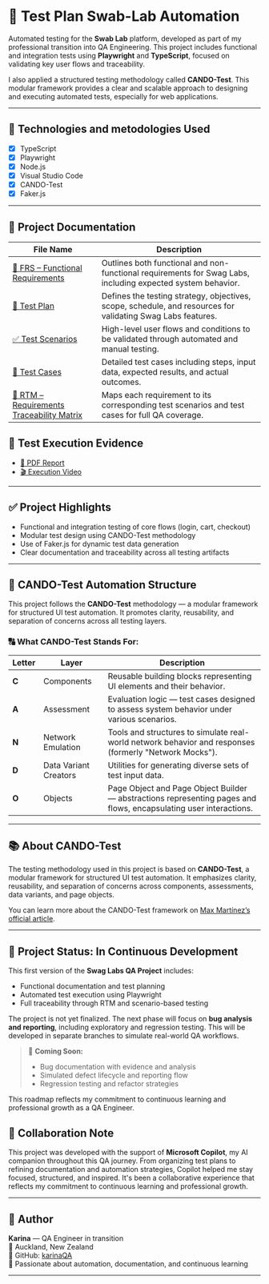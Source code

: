 # 🧪 Test Plan Swab-Lab Automation

Automated testing for the **Swab Lab** platform, developed as part of my professional transition into QA Engineering. This project includes functional and integration tests using **Playwright** and **TypeScript**, focused on validating key user flows and traceability.

I also applied a structured testing methodology called **CANDO-Test**. This modular framework provides a clear and scalable approach to designing and executing automated tests, especially for web applications.

---

## 🚀 Technologies and metodologies Used

- [x] TypeScript
- [x] Playwright
- [x] Node.js
- [x] Visual Studio Code
- [x] CANDO-Test
- [x] Faker.js

---

## 📁 Project Documentation

| File Name                                                  | Description                                                                                                 |
| ---------------------------------------------------------- | ----------------------------------------------------------------------------------------------------------- |
| [📄 FRS – Functional Requirements](./docs/frs.md)          | Outlines both functional and non-functional requirements for Swag Labs, including expected system behavior. |
| [📝 Test Plan](./docs/testPlan.md)                         | Defines the testing strategy, objectives, scope, schedule, and resources for validating Swag Labs features. |
| [✅ Test Scenarios](./docs/testScenarios.md)               | High-level user flows and conditions to be validated through automated and manual testing.                  |
| [🧪 Test Cases](./docs/testCases.md)                       | Detailed test cases including steps, input data, expected results, and actual outcomes.                     |
| [📐 RTM – Requirements Traceability Matrix](./docs/rtm.md) | Maps each requirement to its corresponding test scenarios and test cases for full QA coverage.              |

## 🎥 Test Execution Evidence

- [📄 PDF Report](./docs/testExecutionReport.pdf)
- [🎬 Execution Video ](./docs/testRunDemo.gif)

---

## ✅ Project Highlights

- Functional and integration testing of core flows (login, cart, checkout)
- Modular test design using CANDO-Test methodology
- Use of Faker.js for dynamic test data generation
- Clear documentation and traceability across all testing artifacts

---

## 🧩 CANDO-Test Automation Structure

This project follows the **CANDO-Test** methodology — a modular framework for structured UI test automation. It promotes clarity, reusability, and separation of concerns across all testing layers.

### 🔠 What CANDO-Test Stands For:

| Letter | Layer                 | Description                                                                                                       |
| ------ | --------------------- | ----------------------------------------------------------------------------------------------------------------- |
| **C**  | Components            | Reusable building blocks representing UI elements and their behavior.                                             |
| **A**  | Assessment            | Evaluation logic — test cases designed to assess system behavior under various scenarios.                         |
| **N**  | Network Emulation     | Tools and structures to simulate real-world network behavior and responses (formerly "Network Mocks").            |
| **D**  | Data Variant Creators | Utilities for generating diverse sets of test input data.                                                         |
| **O**  | Objects               | Page Object and Page Object Builder — abstractions representing pages and flows, encapsulating user interactions. |

---

## 📚 About CANDO-Test

The testing methodology used in this project is based on **CANDO-Test**, a modular framework for structured UI test automation. It emphasizes clarity, reusability, and separation of concerns across components, assessments, data variants, and page objects.

You can learn more about the CANDO-Test framework on [Max Martínez’s official article](https://maxmartinez.dev/introducing-cando-test-a-framework-for-structured-ui-test-automation).

---

## 🚧 Project Status: In Continuous Development

This first version of the **Swag Labs QA Project** includes:

- Functional documentation and test planning
- Automated test execution using Playwright
- Full traceability through RTM and scenario-based testing

The project is not yet finalized. The next phase will focus on **bug analysis and reporting**, including exploratory and regression testing. This will be developed in separate branches to simulate real-world QA workflows.

> 🧭 **Coming Soon:**
>
> - Bug documentation with evidence and analysis
> - Simulated defect lifecycle and reporting flow
> - Regression testing and refactor strategies

This roadmap reflects my commitment to continuous learning and professional growth as a QA Engineer.

## 🤝 Collaboration Note

This project was developed with the support of **Microsoft Copilot**, my AI companion throughout this QA journey. From organizing test plans to refining documentation and automation strategies, Copilot helped me stay focused, structured, and inspired. It's been a collaborative experience that reflects my commitment to continuous learning and professional growth.

---

## 📌 Author

**Karina** — QA Engineer in transition  
📍 Auckland, New Zealand  
💼 GitHub: [karinaQA](https://github.com/karinaQA)  
🌱 Passionate about automation, documentation, and continuous learning

---
